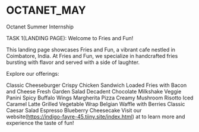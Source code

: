 # OCTANET_MAY
Octanet Summer Internship

TASK 1(LANDING PAGE):
Welcome to Fries and Fun!

This landing page showcases Fries and Fun, a vibrant cafe nestled in Coimbatore, India. At Fries and Fun, we specialize in handcrafted fries bursting with flavor and served with a side of laughter.

Explore our offerings:

Classic Cheeseburger
Crispy Chicken Sandwich
Loaded Fries with Bacon and Cheese
Fresh Garden Salad
Decadent Chocolate Milkshake
Veggie Panini
Spicy Buffalo Wings
Margherita Pizza
Creamy Mushroom Risotto
Iced Caramel Latte
Grilled Vegetable Wrap
Belgian Waffle with Berries
Classic Caesar Salad
Espresso
Blueberry Cheesecake
Visit our website(https://indigo-fayre-45.tiiny.site/index.html) at to learn more and experience the taste of fun!
